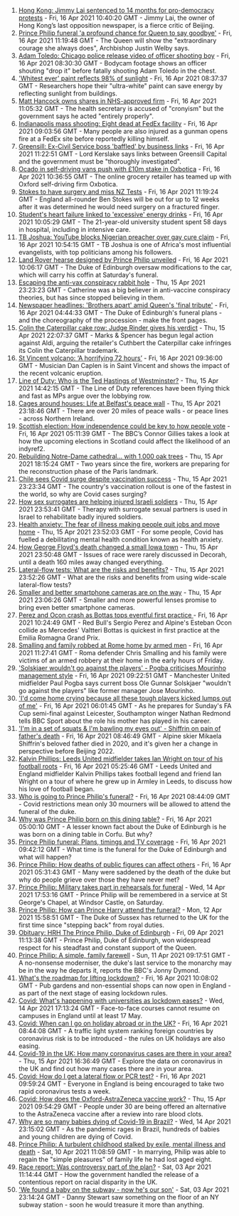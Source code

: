 1. [Hong Kong: Jimmy Lai sentenced to 14 months for pro-democracy protests](https://www.bbc.co.uk/news/world-asia-56770567) - Fri, 16 Apr 2021 10:40:20 GMT - Jimmy Lai, the owner of Hong Kong’s last opposition newspaper, is a fierce critic of Beijing.
2. [Prince Philip funeral 'a profound chance for Queen to say goodbye'](https://www.bbc.co.uk/news/uk-56769860) - Fri, 16 Apr 2021 11:19:48 GMT - The Queen will show the "extraordinary courage she always does", Archbishop Justin Welby says.
3. [Adam Toledo: Chicago police release video of officer shooting boy](https://www.bbc.co.uk/news/world-us-canada-56768217) - Fri, 16 Apr 2021 08:30:30 GMT - Bodycam footage shows an officer shouting "drop it" before fatally shooting Adam Toledo in the chest.
4. ['Whitest ever' paint reflects 98% of sunlight](https://www.bbc.co.uk/news/science-environment-56749105) - Fri, 16 Apr 2021 08:37:37 GMT - Researchers hope their "ultra-white" paint can save energy by reflecting sunlight from buildings.
5. [Matt Hancock owns shares in NHS-approved firm](https://www.bbc.co.uk/news/uk-politics-56768601) - Fri, 16 Apr 2021 11:05:32 GMT - The health secretary is accused of "cronyism" but the government says he acted "entirely properly".
6. [Indianapolis mass shooting: Eight dead at FedEx facility](https://www.bbc.co.uk/news/world-us-canada-56770200) - Fri, 16 Apr 2021 09:03:56 GMT - Many people are also injured as a gunman opens fire at a FedEx site before reportedly killing himself.
7. [Greensill: Ex-Civil Service boss 'baffled' by business links](https://www.bbc.co.uk/news/uk-politics-56763460) - Fri, 16 Apr 2021 11:22:51 GMT - Lord Kerslake says links between Greensill Capital and the government must be "thoroughly investigated".
8. [Ocado in self-driving vans push with £10m stake in Oxbotica](https://www.bbc.co.uk/news/technology-56771536) - Fri, 16 Apr 2021 10:36:55 GMT - The online grocery retailer has teamed up with Oxford self-driving firm Oxbotica.
9. [Stokes to have surgery and miss NZ Tests](https://www.bbc.co.uk/sport/cricket/56770996) - Fri, 16 Apr 2021 11:19:24 GMT - England all-rounder Ben Stokes will be out for up to 12 weeks after it was determined he would need surgery on a fractured finger.
10. [Student's heart failure linked to 'excessive' energy drinks](https://www.bbc.co.uk/news/newsbeat-56747731) - Fri, 16 Apr 2021 10:05:29 GMT - The 21-year-old university student spent 58 days in hospital, including in intensive care.
11. [TB Joshua: YouTube blocks Nigerian preacher over gay cure claim](https://www.bbc.co.uk/news/world-africa-56771246) - Fri, 16 Apr 2021 10:54:15 GMT - TB Joshua is one of Africa's most influential evangelists, with top politicians among his followers.
12. [Land Rover hearse designed by Prince Philip unveiled](https://www.bbc.co.uk/news/uk-56771164) - Fri, 16 Apr 2021 10:06:17 GMT - The Duke of Edinburgh oversaw modifications to the car, which will carry his coffin at Saturday's funeral.
13. [Escaping the anti-vax conspiracy rabbit hole](https://www.bbc.co.uk/news/uk-56762061) - Thu, 15 Apr 2021 23:23:23 GMT - Catherine was a big believer in anti-vaccine conspiracy theories, but has since stopped believing in them.
14. [Newspaper headlines: 'Brothers apart' amid Queen's 'final tribute'](https://www.bbc.co.uk/news/blogs-the-papers-56768066) - Fri, 16 Apr 2021 04:44:33 GMT - The Duke of Edinburgh's funeral plans - and the choreography of the procession - make the front pages.
15. [Colin the Caterpillar cake row: Judge Rinder gives his verdict](https://www.bbc.co.uk/news/business-56768197) - Thu, 15 Apr 2021 22:07:37 GMT - Marks & Spencer has begun legal action against Aldi, arguing the retailer's Cuthbert the Caterpillar cake infringes its Colin the Caterpillar trademark.
16. [St Vincent volcano: ‘A horrifying 72 hours’](https://www.bbc.co.uk/news/newsbeat-56753221) - Fri, 16 Apr 2021 09:36:00 GMT - Musician Dan Caplen is in Saint Vincent and shows the impact of the recent volcanic eruption.
17. [Line of Duty: Who is the Ted Hastings of Westminster?](https://www.bbc.co.uk/news/uk-politics-56759634) - Thu, 15 Apr 2021 14:42:15 GMT - The Line of Duty references have been flying thick and fast as MPs argue over the lobbying row.
18. [Cages around houses: Life at Belfast's peace wall](https://www.bbc.co.uk/news/uk-northern-ireland-56765168) - Thu, 15 Apr 2021 23:18:46 GMT - There are over 20 miles of peace walls - or peace lines - across Northern Ireland.
19. [Scottish election: How independence could be key to how people vote](https://www.bbc.co.uk/news/uk-scotland-56748634) - Fri, 16 Apr 2021 05:11:39 GMT - The BBC’s Connor Gillies takes a look at how the upcoming elections in Scotland could affect the likelihood of an indyref2.
20. [Rebuilding Notre-Dame cathedral... with 1,000 oak trees](https://www.bbc.co.uk/news/world-europe-56761834) - Thu, 15 Apr 2021 18:15:24 GMT - Two years since the fire, workers are preparing for the reconstruction phase of the Paris landmark.
21. [Chile sees Covid surge despite vaccination success](https://www.bbc.co.uk/news/world-latin-america-56731801) - Thu, 15 Apr 2021 23:23:34 GMT - The country's vaccination rollout is one of the fastest in the world, so why are Covid cases surging?
22. [How sex surrogates are helping injured Israeli soldiers](https://www.bbc.co.uk/news/stories-56737828) - Thu, 15 Apr 2021 23:53:41 GMT - Therapy with surrogate sexual partners is used in Israel to rehabilitate badly injured soldiers.
23. [Health anxiety: The fear of illness making people quit jobs and move home](https://www.bbc.co.uk/news/disability-56591440) - Thu, 15 Apr 2021 23:52:03 GMT - For some people, Covid has fuelled a debilitating mental health condition known as health anxiety.
24. [How George Floyd's death changed a small Iowa town](https://www.bbc.co.uk/news/world-us-canada-56726028) - Thu, 15 Apr 2021 23:50:48 GMT - Issues of race were rarely discussed in Decorah, until a death 160 miles away changed everything.
25. [Lateral-flow tests: What are the risks and benefits?](https://www.bbc.co.uk/news/56675624) - Thu, 15 Apr 2021 23:52:26 GMT - What are the risks and benefits from using wide-scale lateral-flow tests?
26. [Smaller and better smartphone cameras are on the way](https://www.bbc.co.uk/news/business-56237991) - Thu, 15 Apr 2021 23:06:26 GMT - Smaller and more powerful lenses promise to bring even better smartphone cameras.
27. [Perez and Ocon crash as Bottas tops eventful first practice ](https://www.bbc.co.uk/sport/formula1/56773154) - Fri, 16 Apr 2021 10:24:49 GMT - Red Bull's Sergio Perez and Alpine's Esteban Ocon collide as Mercedes' Valtteri Bottas is quickest in first practice at the Emilia Romagna Grand Prix.
28. [Smalling and family robbed at Rome home by armed men](https://www.bbc.co.uk/sport/football/56771301) - Fri, 16 Apr 2021 11:27:41 GMT - Roma defender Chris Smalling and his family were victims of an armed robbery at their home in the early hours of Friday.
29. ['Solskjaer wouldn't go against the players' - Pogba criticises Mourinho management style](https://www.bbc.co.uk/sport/football/56769754) - Fri, 16 Apr 2021 09:22:51 GMT - Manchester United midfielder Paul Pogba says current boss Ole Gunnar Solskjaer "wouldn't go against the players" like former manager Jose Mourinho.
30. ['I'd come home crying because all these tough players kicked lumps out of me'](https://www.bbc.co.uk/sport/football/56662521) - Fri, 16 Apr 2021 06:01:45 GMT - As he prepares for Sunday's FA Cup semi-final against Leicester, Southampton winger Nathan Redmond tells BBC Sport about the role his mother has played in his career.
31. ['I'm in a set of squats & I'm bawling my eyes out' - Shiffrin on pain of father's death](https://www.bbc.co.uk/sport/winter-sports/56678936) - Fri, 16 Apr 2021 08:46:49 GMT - Alpine skier Mikaela Shiffrin's beloved father died in 2020, and it's given her a change in perspective before Beijing 2022.
32. [Kalvin Phillips: Leeds United midfielder takes Ian Wright on tour of his football roots](https://www.bbc.co.uk/sport/av/football/56765851) - Fri, 16 Apr 2021 05:25:46 GMT - Leeds United and England midfielder Kalvin Phillips takes football legend and friend Ian Wright on a tour of where he grew up in Armley in Leeds, to discuss how his love of football began.
33. [Who is going to Prince Philip's funeral?](https://www.bbc.co.uk/news/uk-56765468) - Fri, 16 Apr 2021 08:44:09 GMT - Covid restrictions mean only 30 mourners will be allowed to attend the funeral of the duke.
34. [Why was Prince Philip born on this dining table?](https://www.bbc.co.uk/news/uk-56765169) - Fri, 16 Apr 2021 05:00:10 GMT - A lesser known fact about the Duke of Edinburgh is he was born on a dining table in Corfu. But why?
35. [Prince Philip funeral: Plans, timings and TV coverage](https://www.bbc.co.uk/news/uk-56694327) - Fri, 16 Apr 2021 09:42:12 GMT - What time is the funeral for the Duke of Edinburgh and what will happen?
36. [Prince Philip: How deaths of public figures can affect others](https://www.bbc.co.uk/news/uk-england-bristol-56718056) - Fri, 16 Apr 2021 05:31:43 GMT - Many were saddened by the death of the duke but why do people grieve over those they have never met?
37. [Prince Philip: Military takes part in rehearsals for funeral](https://www.bbc.co.uk/news/uk-56753421) - Wed, 14 Apr 2021 17:53:16 GMT - Prince Philip will be remembered in a service at St George's Chapel, at Windsor Castle, on Saturday.
38. [Prince Philip: How can Prince Harry attend the funeral?](https://www.bbc.co.uk/news/uk-56709506) - Mon, 12 Apr 2021 15:58:51 GMT - The Duke of Sussex has returned to the UK for the first time since "stepping back" from royal duties.
39. [Obituary: HRH The Prince Philip, Duke of Edinburgh](https://www.bbc.co.uk/news/uk-10224525) - Fri, 09 Apr 2021 11:13:38 GMT - Prince Philip, Duke of Edinburgh, won widespread respect for his steadfast and constant support of the Queen.
40. [Prince Philip: A simple, family farewell](https://www.bbc.co.uk/news/56708741) - Sun, 11 Apr 2021 09:17:51 GMT - A no-nonsense moderniser, the duke's last service to the monarchy may be in the way he departs it, reports the BBC's Jonny Dymond.
41. [What's the roadmap for lifting lockdown?](https://www.bbc.co.uk/news/explainers-52530518) - Fri, 16 Apr 2021 10:08:02 GMT - Pub gardens and non-essential shops can now open in England - as part of the next stage of easing lockdown rules.
42. [Covid: What's happening with universities as lockdown eases?](https://www.bbc.co.uk/news/explainers-52753913) - Wed, 14 Apr 2021 17:13:24 GMT - Face-to-face courses cannot resume on campuses in England until at least 17 May.
43. [Covid: When can I go on holiday abroad or in the UK?](https://www.bbc.co.uk/news/explainers-52646738) - Fri, 16 Apr 2021 08:44:08 GMT - A traffic light system ranking foreign countries by coronavirus risk is to be introduced - the rules on UK holidays are also easing.
44. [Covid-19 in the UK: How many coronavirus cases are there in your area?](https://www.bbc.co.uk/news/uk-51768274) - Thu, 15 Apr 2021 16:36:49 GMT - Explore the data on coronavirus in the UK and find out how many cases there are in your area.
45. [Covid: How do I get a lateral flow or PCR test?](https://www.bbc.co.uk/news/health-51943612) - Fri, 16 Apr 2021 09:59:24 GMT - Everyone in England is being encouraged to take two rapid coronavirus tests a week.
46. [Covid: How does the Oxford-AstraZeneca vaccine work?](https://www.bbc.co.uk/news/health-55302595) - Thu, 15 Apr 2021 09:54:29 GMT - People under 30 are being offered an alternative to the AstraZeneca vaccine after a review into rare blood clots.
47. [Why are so many babies dying of Covid-19 in Brazil?](https://www.bbc.co.uk/news/world-latin-america-56696907) - Wed, 14 Apr 2021 23:15:02 GMT - As the pandemic rages in Brazil, hundreds of babies and young children are dying of Covid.
48. [Prince Philip: A turbulent childhood stalked by exile, mental illness and death](https://www.bbc.co.uk/news/uk-56690270) - Sat, 10 Apr 2021 11:08:59 GMT - In marrying, Philip was able to regain the "simple pleasures" of family life he had lost aged eight.
49. [Race report: Was controversy part of the plan?](https://www.bbc.co.uk/news/uk-politics-56578839) - Sat, 03 Apr 2021 11:14:44 GMT - How the government handled the release of a contentious report on racial disparity in the UK.
50. ['We found a baby on the subway - now he's our son'](https://www.bbc.co.uk/news/stories-56409764) - Sat, 03 Apr 2021 23:14:24 GMT - Danny Stewart saw something on the floor of an NY subway station - soon he would treasure it more than anything.
